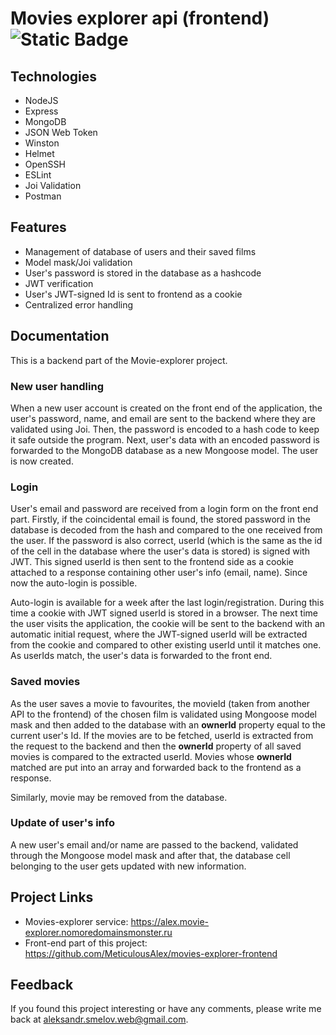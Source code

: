 # Movies explorer api (frontend) ![Static Badge](https://img.shields.io/badge/version-1.0-green)

## Technologies
- NodeJS
- Express
- MongoDB
- JSON Web Token
- Winston
- Helmet
- OpenSSH
- ESLint
- Joi Validation
- Postman

## Features

- Management of database of users and their saved films
- Model mask/Joi validation
- User's password is stored in the database as a hashcode
- JWT verification 
- User's JWT-signed Id is sent to frontend as a cookie
- Centralized error handling

## Documentation

This is a backend part of the Movie-explorer project. 

### New user handling
When a new user account is created on the front end of the application, the user's password, name, and email are sent to the backend where they are validated using Joi. Then, the password is encoded to a hash code to keep it safe outside the program. Next, user's data with an encoded password is forwarded to the MongoDB database as a new Mongoose model. The user is now created.

### Login
User's email and password are received from a login form on the front end part. Firstly, if the coincidental email is found, the stored password in the database is decoded from the hash and compared to the one received from the user. If the password is also correct, userId (which is the same as the id of the cell in the database where the user's data is stored) is signed with JWT. This signed userId is then sent to the frontend side as a cookie attached to a response containing other user's info (email, name). Since now the auto-login is possible.

Auto-login is available for a week after the last login/registration. During this time a cookie with JWT signed userId is stored in a browser. The next time the user visits the application, the cookie will be sent to the backend with an automatic initial request, where the JWT-signed userId will be extracted from the cookie and compared to other existing userId until it matches one. As userIds match, the user's data is forwarded to the front end.

### Saved movies
As the user saves a movie to favourites, the movieId (taken from another API to the frontend) of the chosen film is validated using Mongoose model mask and then added to the database with an **ownerId** property equal to the current user's Id. If the movies are to be fetched, userId is extracted from the request to the backend and then the **ownerId** property of all saved movies is compared to the extracted userId. Movies whose **ownerId** matched are put into an array and forwarded back to the frontend as a response.

Similarly, movie may be removed from the database.

### Update of user's info

A new user's email and/or name are passed to the backend, validated through the Mongoose model mask and after that, the database cell belonging to the user gets updated with new information.

## Project Links

- Movies-explorer service: https://alex.movie-explorer.nomoredomainsmonster.ru
- Front-end part of this project: https://github.com/MeticulousAlex/movies-explorer-frontend

## Feedback

If you found this project interesting or have any comments, please write me back at aleksandr.smelov.web@gmail.com. 
